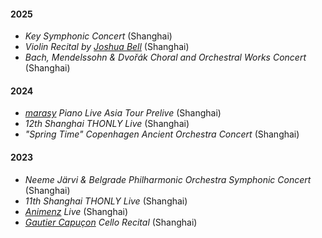 #### 2025

<!-- - [UPCOMING] *Poppin'Party Global LIVE 2025 "Shiny High-Five!!"* (Shanghai) -->
<!-- - [UPCOMING] *<u>Wang Jian</u> Plays Bach's Cello Suites* (Shanghai) -->
- *Key Symphonic Concert* (Shanghai)
- *Violin Recital by <u>Joshua Bell</u>* (Shanghai)
- *Bach, Mendelssohn & Dvořák Choral and Orchestral Works Concert* (Shanghai)

#### 2024

- *<u>marasy</u> Piano Live Asia Tour Prelive* (Shanghai)
- *12th Shanghai THONLY Live* (Shanghai)
- *"Spring Time" Copenhagen Ancient Orchestra Concert* (Shanghai)

#### 2023

- *Neeme Järvi & Belgrade Philharmonic Orchestra Symphonic Concert* (Shanghai)
- *11th Shanghai THONLY Live* (Shanghai)
- *<u>Animenz</u> Live* (Shanghai)
- *<u>Gautier Capuçon</u> Cello Recital* (Shanghai)